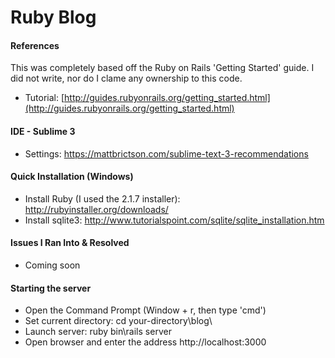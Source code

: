 # Ruby Blog
#### References
This was completely based off the Ruby on Rails 'Getting Started' guide. I did not write, nor do I clame any ownership to this code.
- Tutorial: [http://guides.rubyonrails.org/getting_started.html](http://guides.rubyonrails.org/getting_started.html)

#### IDE - Sublime 3
- Settings: https://mattbrictson.com/sublime-text-3-recommendations

#### Quick Installation (Windows)
- Install Ruby (I used the 2.1.7 installer): http://rubyinstaller.org/downloads/
- Install sqlite3: http://www.tutorialspoint.com/sqlite/sqlite_installation.htm
 
#### Issues I Ran Into & Resolved
- Coming soon

#### Starting the server
- Open the Command Prompt (Window + r, then type 'cmd')
- Set current directory: cd your-directory\blog\
- Launch server: ruby bin\rails server
- Open browser and enter the address http://localhost:3000
